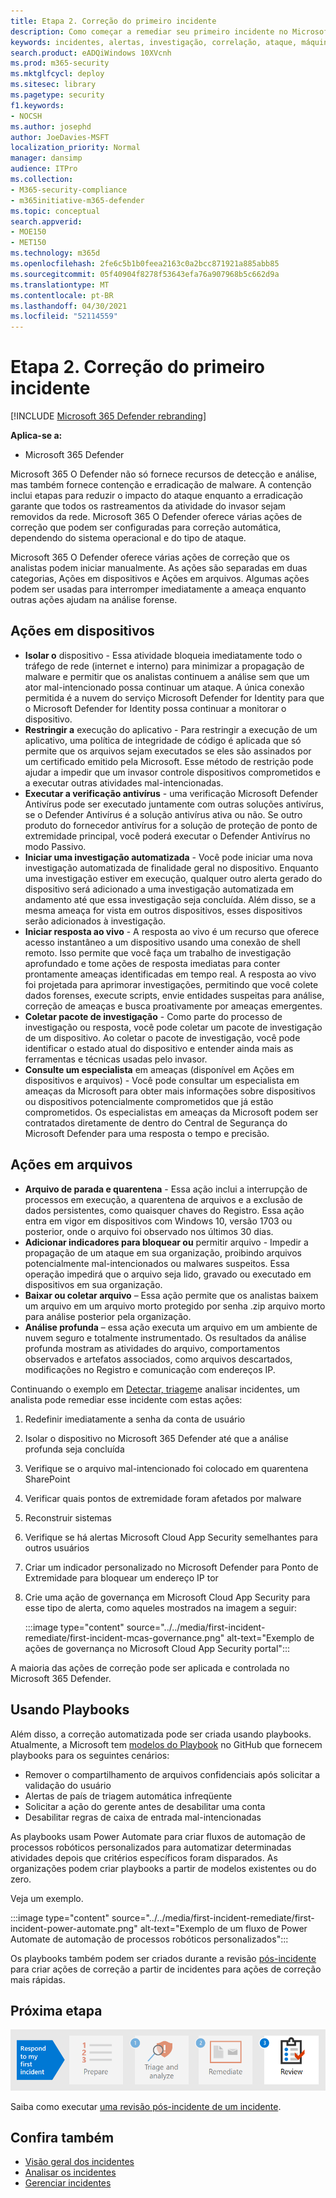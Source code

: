 ```yaml
---
title: Etapa 2. Correção do primeiro incidente
description: Como começar a remediar seu primeiro incidente no Microsoft 365 Defender.
keywords: incidentes, alertas, investigação, correlação, ataque, máquinas, dispositivos, usuários, identidades, identidade, caixa de correio, email, 365, microsoft, m365, resposta a incidentes, ataques cibernéticos
search.product: eADQiWindows 10XVcnh
ms.prod: m365-security
ms.mktglfcycl: deploy
ms.sitesec: library
ms.pagetype: security
f1.keywords:
- NOCSH
ms.author: josephd
author: JoeDavies-MSFT
localization_priority: Normal
manager: dansimp
audience: ITPro
ms.collection:
- M365-security-compliance
- m365initiative-m365-defender
ms.topic: conceptual
search.appverid:
- MOE150
- MET150
ms.technology: m365d
ms.openlocfilehash: 2fe6c5b1b0feea2163c0a2bcc871921a885abb85
ms.sourcegitcommit: 05f40904f8278f53643efa76a907968b5c662d9a
ms.translationtype: MT
ms.contentlocale: pt-BR
ms.lasthandoff: 04/30/2021
ms.locfileid: "52114559"
---
```

# <a name="step-2-remediate-your-first-incident"></a>Etapa 2. Correção do primeiro incidente

[!INCLUDE [Microsoft 365 Defender rebranding](../includes/microsoft-defender.md)]

**Aplica-se a:**
- Microsoft 365 Defender

Microsoft 365 O Defender não só fornece recursos de detecção e análise, mas também fornece contenção e erradicação de malware. A contenção inclui etapas para reduzir o impacto do ataque enquanto a erradicação garante que todos os rastreamentos da atividade do invasor sejam removidos da rede.  Microsoft 365 O Defender oferece várias ações de correção que podem ser configuradas para correção automática, dependendo do sistema operacional e do tipo de ataque.

Microsoft 365 O Defender oferece várias ações de correção que os analistas podem iniciar manualmente. As ações são separadas em duas categorias, Ações em dispositivos e Ações em arquivos. Algumas ações podem ser usadas para interromper imediatamente a ameaça enquanto outras ações ajudam na análise forense.

## <a name="actions-on-devices"></a>Ações em dispositivos

- **Isolar o** dispositivo - Essa atividade bloqueia imediatamente todo o tráfego de rede (internet e interno) para minimizar a propagação de malware e permitir que os analistas continuem a análise sem que um ator mal-intencionado possa continuar um ataque. A única conexão permitida é a nuvem do serviço Microsoft Defender for Identity para que o Microsoft Defender for Identity possa continuar a monitorar o dispositivo. 
- **Restringir a** execução do aplicativo - Para restringir a execução de um aplicativo, uma política de integridade de código é aplicada que só permite que os arquivos sejam executados se eles são assinados por um certificado emitido pela Microsoft. Esse método de restrição pode ajudar a impedir que um invasor controle dispositivos comprometidos e a executar outras atividades mal-intencionadas.
- **Executar a verificação antivírus** - uma verificação Microsoft Defender Antivírus pode ser executado juntamente com outras soluções antivírus, se o Defender Antivírus é a solução antivírus ativa ou não. Se outro produto do fornecedor antivírus for a solução de proteção de ponto de extremidade principal, você poderá executar o Defender Antivírus no modo Passivo.
- **Iniciar uma investigação automatizada** - Você pode iniciar uma nova investigação automatizada de finalidade geral no dispositivo. Enquanto uma investigação estiver em execução, qualquer outro alerta gerado do dispositivo será adicionado a uma investigação automatizada em andamento até que essa investigação seja concluída. Além disso, se a mesma ameaça for vista em outros dispositivos, esses dispositivos serão adicionados à investigação.
- **Iniciar resposta ao vivo** - A resposta ao vivo é um recurso que oferece acesso instantâneo a um dispositivo usando uma conexão de shell remoto. Isso permite que você faça um trabalho de investigação aprofundado e tome ações de resposta imediatas para conter prontamente ameaças identificadas em tempo real. A resposta ao vivo foi projetada para aprimorar investigações, permitindo que você colete dados forenses, execute scripts, envie entidades suspeitas para análise, correção de ameaças e busca proativamente por ameaças emergentes.
- **Coletar pacote de investigação** - Como parte do processo de investigação ou resposta, você pode coletar um pacote de investigação de um dispositivo. Ao coletar o pacote de investigação, você pode identificar o estado atual do dispositivo e entender ainda mais as ferramentas e técnicas usadas pelo invasor. 
- **Consulte um especialista** em ameaças (disponível em Ações em dispositivos e arquivos) - Você pode consultar um especialista em ameaças da Microsoft para obter mais informações sobre dispositivos ou dispositivos potencialmente comprometidos que já estão comprometidos. Os especialistas em ameaças da Microsoft podem ser contratados diretamente de dentro do Central de Segurança do Microsoft Defender para uma resposta o tempo e precisão. 

## <a name="actions-on-files"></a>Ações em arquivos

- **Arquivo de parada e quarentena** - Essa ação inclui a interrupção de processos em execução, a quarentena de arquivos e a exclusão de dados persistentes, como quaisquer chaves do Registro. Essa ação entra em vigor em dispositivos com Windows 10, versão 1703 ou posterior, onde o arquivo foi observado nos últimos 30 dias. 
- **Adicionar indicadores para bloquear ou** permitir arquivo - Impedir a propagação de um ataque em sua organização, proibindo arquivos potencialmente mal-intencionados ou malwares suspeitos. Essa operação impedirá que o arquivo seja lido, gravado ou executado em dispositivos em sua organização.
- **Baixar ou coletar arquivo** – Essa ação permite que os analistas baixem um arquivo em um arquivo morto protegido por senha .zip arquivo morto para análise posterior pela organização.
- **Análise profunda** – essa ação executa um arquivo em um ambiente de nuvem seguro e totalmente instrumentado. Os resultados da análise profunda mostram as atividades do arquivo, comportamentos observados e artefatos associados, como arquivos descartados, modificações no Registro e comunicação com endereços IP. 

Continuando o exemplo em [Detectar, triagem](first-incident-analyze.md#analyze-your-first-incident)e analisar incidentes, um analista pode remediar esse incidente com estas ações:

1. Redefinir imediatamente a senha da conta de usuário
2. Isolar o dispositivo no Microsoft 365 Defender até que a análise profunda seja concluída
3. Verifique se o arquivo mal-intencionado foi colocado em quarentena SharePoint
4. Verificar quais pontos de extremidade foram afetados por malware
5. Reconstruir sistemas
6. Verifique se há alertas Microsoft Cloud App Security semelhantes para outros usuários
7. Criar um indicador personalizado no Microsoft Defender para Ponto de Extremidade para bloquear um endereço IP tor
8. Crie uma ação de governança em Microsoft Cloud App Security para esse tipo de alerta, como aqueles mostrados na imagem a seguir:

   :::image type="content" source="../../media/first-incident-remediate/first-incident-mcas-governance.png" alt-text="Exemplo de ações de governança no Microsoft Cloud App Security portal"::: 
 
A maioria das ações de correção pode ser aplicada e controlada no Microsoft 365 Defender. 

## <a name="using-playbooks"></a>Usando Playbooks

Além disso, a correção automatizada pode ser criada usando playbooks. Atualmente, a Microsoft tem [modelos do Playbook](https://github.com/microsoft/Microsoft-Cloud-App-Security/tree/master/Playbooks) no GitHub que fornecem playbooks para os seguintes cenários:

- Remover o compartilhamento de arquivos confidenciais após solicitar a validação do usuário
- Alertas de país de triagem automática infreqüente
- Solicitar a ação do gerente antes de desabilitar uma conta
- Desabilitar regras de caixa de entrada mal-intencionadas

As playbooks usam Power Automate para criar fluxos de automação de processos robóticos personalizados para automatizar determinadas atividades depois que critérios específicos foram disparados. As organizações podem criar playbooks a partir de modelos existentes ou do zero. 

Veja um exemplo.
 
:::image type="content" source="../../media/first-incident-remediate/first-incident-power-automate.png" alt-text="Exemplo de um fluxo de Power Automate de automação de processos robóticos personalizados"::: 
 
Os playbooks também podem ser criados durante a revisão [pós-incidente](first-incident-post.md) para criar ações de correção a partir de incidentes para ações de correção mais rápidas. 

## <a name="next-step"></a>Próxima etapa

[![Etapa 3: Saiba como executar uma revisão pós-incidente de um incidente](../../media/first-incident-overview/first-incident-path-step3.png)](first-incident-post.md)

Saiba como executar [uma revisão pós-incidente de um incidente](first-incident-post.md).

## <a name="see-also"></a>Confira também

- [Visão geral dos incidentes](incidents-overview.md)
- [Analisar os incidentes](investigate-incidents.md)
- [Gerenciar incidentes](manage-incidents.md)

